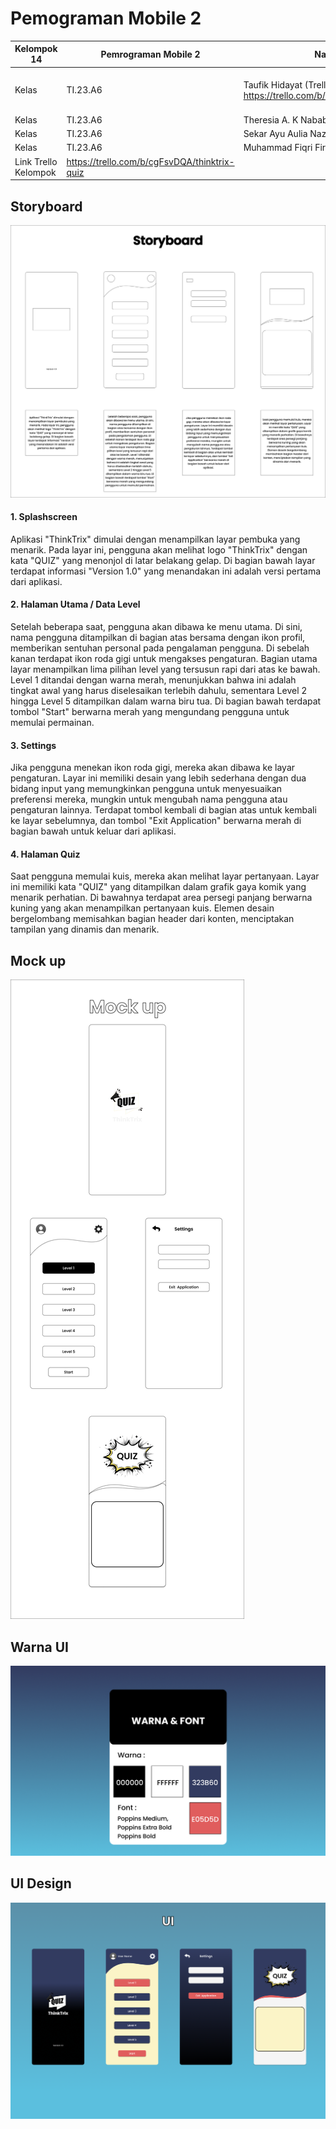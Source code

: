 # Pemograman Mobile 2
| Kelompok 14 |  Pemrograman Mobile 2  | Nama |  NIM | Dosen |
|-------|---------|----------|------|-----|
| Kelas | TI.23.A6 |  Taufik Hidayat (Trello Individu) : https://trello.com/b/ZKQvWUXs/thinktrix| 312310576  | Donny Maulana, S.Kom., M.M.S.I.|
| Kelas | TI.23.A6 |  Theresia A. K Nababan | 312310670|
| Kelas | TI.23.A6 |  Sekar Ayu Aulia Nazwa | 312310654 |
| Kelas | TI.23.A6 | Muhammad Fiqri Firmansyah | 312310629 |
| Link Trello Kelompok | https://trello.com/b/cgFsvDQA/thinktrix-quiz| 

## Storyboard
![image](ss/Storyboard.png)
#### 1. Splashscreen
Aplikasi "ThinkTrix" dimulai dengan menampilkan layar pembuka yang menarik. Pada layar ini, pengguna akan melihat logo "ThinkTrix" dengan kata "QUIZ" yang menonjol di latar belakang gelap. Di bagian bawah layar terdapat informasi "Version 1.0" yang menandakan ini adalah versi pertama dari aplikasi.

#### 2. Halaman Utama / Data Level
Setelah beberapa saat, pengguna akan dibawa ke menu utama. Di sini, nama pengguna ditampilkan di bagian atas bersama dengan ikon profil, memberikan sentuhan personal pada pengalaman pengguna. Di sebelah kanan terdapat ikon roda gigi untuk mengakses pengaturan. Bagian utama layar menampilkan lima pilihan level yang tersusun rapi dari atas ke bawah. Level 1 ditandai dengan warna merah, menunjukkan bahwa ini adalah tingkat awal yang harus diselesaikan terlebih dahulu, sementara Level 2 hingga Level 5 ditampilkan dalam warna biru tua. Di bagian bawah terdapat tombol "Start" berwarna merah yang mengundang pengguna untuk memulai permainan.

#### 3. Settings
Jika pengguna menekan ikon roda gigi, mereka akan dibawa ke layar pengaturan. Layar ini memiliki desain yang lebih sederhana dengan dua bidang input yang memungkinkan pengguna untuk menyesuaikan preferensi mereka, mungkin untuk mengubah nama pengguna atau pengaturan lainnya. Terdapat tombol kembali di bagian atas untuk kembali ke layar sebelumnya, dan tombol "Exit Application" berwarna merah di bagian bawah untuk keluar dari aplikasi.

#### 4. Halaman Quiz
Saat pengguna memulai kuis, mereka akan melihat layar pertanyaan. Layar ini memiliki kata "QUIZ" yang ditampilkan dalam grafik gaya komik yang menarik perhatian. Di bawahnya terdapat area persegi panjang berwarna kuning yang akan menampilkan pertanyaan kuis. Elemen desain bergelombang memisahkan bagian header dari konten, menciptakan tampilan yang dinamis dan menarik.

## Mock up
![image](ss/MockUp.png)

## Warna UI
![image](ss/Warna%20UI.png)

## UI Design
![image](ss/UIUX.png)
